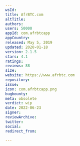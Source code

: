 ```yaml
---
wsId: 
title: AfrBTC.com
altTitle: 
authors: 
users: 50000
appId: com.afrbtcapp
appCountry: 
released: May 5, 2019
updated: 2020-01-18
version: 2.1.5
stars: 4.1
ratings: 
reviews: 88
size: 
website: https://www.afrbtc.com
repository: 
issue: 
icon: com.afrbtcapp.png
bugbounty: 
meta: obsolete
verdict: wip
date: 2022-06-23
signer: 
reviewArchive: 
twitter: 
social: 
redirect_from: 

---
```


